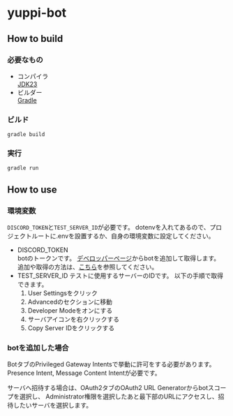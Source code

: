 # yuppi-bot

## How to build

### 必要なもの
- コンパイラ  
[JDK23](https://www.oracle.com/in/java/technologies/downloads/)
- ビルダー  
[Gradle](https://gradle.org/)

### ビルド
```
gradle build
```

### 実行
```
gradle run
```

## How to use
### 環境変数
`DISCORD_TOKEN`と`TEST_SERVER_ID`が必要です。
dotenvを入れてあるので、プロジェクトルートに.envを設置するか、自身の環境変数に設定してください。
- DISCORD_TOKEN  
botのトークンです。
[デベロッパーページ](https://discord.com/developers/)からbotを追加して取得します。
追加や取得の方法は、[こちら](https://qiita.com/1ntegrale9/items/cb285053f2fa5d0cccdf)を参照してください。
- TEST_SERVER_ID
テストに使用するサーバーのIDです。
以下の手順で取得できます。
  1. User Settingsをクリック
  1. Advancedのセクションに移動
  1. Developer Modeをオンにする
  1. サーバアイコンを右クリックする
  1. Copy Server IDをクリックする

### botを追加した場合
BotタブのPrivileged Gateway Intentsで挙動に許可をする必要があります。
Presence Intent, Message Content Intentが必要です。

サーバへ招待する場合は、OAuth2タブのOAuth2 URL Generatorからbotスコープを選択し、
Administrator権限を選択したあと最下部のURLにアクセスし、招待したいサーバを選択します。
